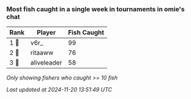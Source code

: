### Most fish caught in a single week in tournaments in omie's chat
| Rank | Player | Fish Caught |
|------|--------|-----------|
| 1 🥇  | v6r_  | 99 |
| 2 🥈  | ritaaww  | 76 |
| 3 🥉  | aliveleader  | 58 |

_Only showing fishers who caught >= 10 fish_

_Last updated at 2024-11-20 13:51:49 UTC_